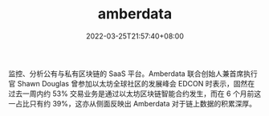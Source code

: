 ﻿---
weight: 
title: "amberdata"
description: "监控、分析公有与私有区块链的 SaaS 平台"
date: 2022-03-25T21:57:40+08:00
lastmod: 2022-03-25T16:45:40+08:00
draft: false
authors: ["Metabd"]
featuredImage: "amberdata.jpg"
link: ""
tags: ["数据分析","amberdata"]
categories: ["navigation"]
navigation: ["数据分析"]
lightgallery: true
toc: true
pinned: false
recommend: false
recommend1: false
---
监控、分析公有与私有区块链的 SaaS 平台。Amberdata 联合创始人兼首席执行官 Shawn Douglas 曾参加以太坊全球社区的发展峰会 EDCON 时表示，固然在过去一周内约 53% 交易业务是通过以太坊区块链智能合约发生，而在 6 个月前这一占比只有约 39%，这亦从侧面反映出 Amberdata 对于链上数据的积累深厚。
